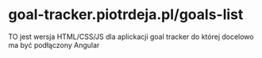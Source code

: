 # goal-tracker.piotrdeja.pl/goals-list

TO jest wersja HTML/CSS/JS dla aplickacji goal tracker do której docelowo ma być podłączony Angular

